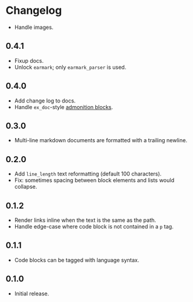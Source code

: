 # Changelog

- Handle images.

## 0.4.1

- Fixup docs.
- Unlock `earmark`; only `earmark_parser` is used.

## 0.4.0

- Add change log to docs.
- Handle `ex_doc`-style [admonition blocks](https://hexdocs.pm/ex_doc/readme.html#admonition-blocks).

## 0.3.0

- Multi-line markdown documents are formatted with a trailing newline.

## 0.2.0

- Add `line_length` text reformatting (default 100 characters).
- Fix: sometimes spacing between block elements and lists would collapse.

## 0.1.2

- Render links inline when the text is the same as the path.
- Handle edge-case where code block is not contained in a `p` tag.

## 0.1.1

- Code blocks can be tagged with language syntax.

## 0.1.0

- Initial release.

